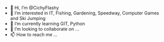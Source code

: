 - 👋 Hi, I’m @CichyFlashy
- 👀 I’m interested in IT, Fishing, Gardening, Speedway, Computer Games and Ski Jumping
- 🌱 I’m currently learning GIT, Python
- 💞️ I’m looking to collaborate on ...
- 📫 How to reach me ...

<!---
CichyFlashy/CichyFlashy is a ✨ special ✨ repository because its `README.md` (this file) appears on your GitHub profile.
You can click the Preview link to take a look at your changes.
--->
